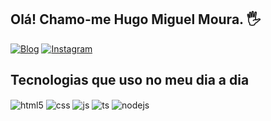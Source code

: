 ## Olá! Chamo-me Hugo Miguel Moura. 🖐️

[![Blog](https://img.shields.io/website?label=volphax.com.br&style=for-the-badge&url=https://volphax.com.br/)](https://volphax.com.br)
[![Instagram](https://img.shields.io/badge/Instagram-E4405F?style=for-the-badge&logo=instagram&logoColor=white)](https://instagram.com/_hugomvp)

## Tecnologias que uso no meu dia a dia

<div style="display: inline_block">
  <img align="center" alt="html5" src="https://img.shields.io/badge/HTML5-E34F26?style=for-the-badge&logo=html5&logoColor=white" />
  <img align="center" alt="css" src="https://img.shields.io/badge/CSS3-1572B6?style=for-the-badge&logo=css3&logoColor=white" />
  <img align="center" alt="js" src="https://img.shields.io/badge/JavaScript-F7DF1E?style=for-the-badge&logo=javascript&logoColor=black" />
  <img align="center" alt="ts" src="https://img.shields.io/badge/TypeScript-007ACC?style=for-the-badge&logo=typescript&logoColor=white" />
  <img align="center" alt="nodejs" src="https://img.shields.io/badge/Node.js-43853D?style=for-the-badge&logo=node.js&logoColor=white" />
</div><br/>
